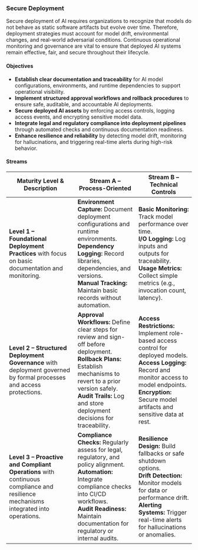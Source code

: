 ### Secure Deployment

Secure deployment of AI requires organizations to recognize that models do not behave as static software artifacts but evolve over time. Therefore, deployment strategies must account for model drift, environmental changes, and real-world adversarial conditions. Continuous operational monitoring and governance are vital to ensure that deployed AI systems remain effective, fair, and secure throughout their lifecycle.

#### Objectives

- **Establish clear documentation and traceability** for AI model configurations, environments, and runtime dependencies to support operational visibility.
- **Implement structured approval workflows and rollback procedures** to ensure safe, auditable, and accountable AI deployments.
- **Secure deployed AI assets** by enforcing access controls, logging access events, and encrypting sensitive model data.
- **Integrate legal and regulatory compliance into deployment pipelines** through automated checks and continuous documentation readiness.
- **Enhance resilience and reliability** by detecting model drift, monitoring for hallucinations, and triggering real-time alerts during high-risk behavior.

#### Streams

| **Maturity Level & Description** | **Stream A – Process-Oriented** | **Stream B – Technical Controls** |
|----------------------------------|----------------------------------|------------------------------------|
| **Level 1 – Foundational Deployment Practices** with focus on basic documentation and monitoring. | **Environment Capture:** Document deployment configurations and runtime environments. <br> **Dependency Logging:** Record libraries, dependencies, and versions. <br> **Manual Tracking:** Maintain basic records without automation. | **Basic Monitoring:** Track model performance over time. <br> **I/O Logging:** Log inputs and outputs for traceability. <br> **Usage Metrics:** Collect simple metrics (e.g., invocation count, latency). |
| **Level 2 – Structured Deployment Governance** with deployment governed by formal processes and access protections. | **Approval Workflows:** Define clear steps for review and sign-off before deployment. <br> **Rollback Plans:** Establish mechanisms to revert to a prior version safely. <br> **Audit Trails:** Log and store deployment decisions for traceability. | **Access Restrictions:** Implement role-based access control for deployed models. <br> **Access Logging:** Record and monitor access to model endpoints. <br> **Encryption:** Secure model artifacts and sensitive data at rest. |
| **Level 3 – Proactive and Compliant Operations** with continuous compliance and resilience mechanisms  integrated into operations. | **Compliance Checks:** Regularly assess for legal, regulatory, and policy alignment. <br> **Automation:** Integrate compliance checks into CI/CD workflows. <br> **Audit Readiness:** Maintain documentation for regulatory or internal audits. | **Resilience Design:** Build fallbacks or safe shutdown options. <br> **Drift Detection:** Monitor models for data or performance drift. <br> **Alerting Systems:** Trigger real-time alerts for hallucinations or anomalies. |



